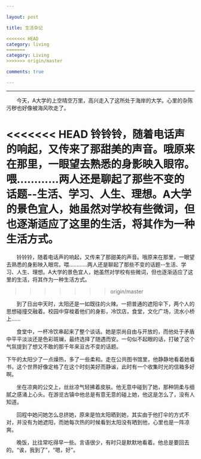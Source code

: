 ```yaml
---

layout: post

title: 生活杂记

<<<<<<< HEAD
category: living
=======
category: Living
>>>>>>> origin/master

comments: true

---
```






---

&#160; &#160; &#160; &#160;今天，A大学的上空晴空万里，高兴走入了这所处于海岸的大学。心里的杂陈污秽也好像被海风吹走了。

<<<<<<< HEAD
铃铃铃，随着电话声的响起，又传来了那甜美的声音。哦原来在那里，一眼望去熟悉的身影映入眼帘。喂…………两人还是聊起了那些不变的话题--生活、学习、人生、理想。A大学的景色宜人，她虽然对学校有些微词，但也逐渐适应了这里的生活，将其作为一种生活方式。
=======
&#160; &#160; &#160; &#160;铃铃铃，随着电话声的响起，又传来了那甜美的声音。哦原来在那里，一眼望去熟悉的身影映入眼帘。喂…………两人还是聊起了那些不变的话题--生活、学习、人生、理想。A大学的景色宜人，她虽然对学校有些微词，但也逐渐适应了这里的生活，将其作为一种生活方式。
>>>>>>> origin/master



&#160; &#160; &#160; &#160;到了日出中天时，太阳还是一如既往的火辣。一把普通的遮阳伞下，两个人的思想碰撞交融着。校园中穿梭着他们的身影，冷饮店，食堂，文化广场，流水小桥上……



&#160; &#160; &#160; &#160;食堂中，一杯冷饮串起来了整个谈话。她是崇尚自由与开放的，而他处于矛盾中平平淡淡还是色彩斑斓，最终选择了随遇而安。一句似不起眼的话，打破了这个气氛提到了想又不敢的那千年来亘古不变的话题。

下午的太阳少了一点燥热，多了一些柔和。走在公共图书馆里，他静静地看着她看书，这个世界好像定格了在这个时刻美好而静谧，此时有一个收集时光的信箱多好啊。



&#160; &#160; &#160; &#160;坐在凉爽的公交上，丝丝凉气轻拂着皮肤。他无意中碰到了她，那种阴柔与细腻之感涌上心头。在游览古镇中他总是有意无意的碰上她，他这是怎么了，没有人知道。



&#160; &#160; &#160; &#160;回程中她问她怎么总挤她，原来是怕太阳晒到她，其实由于他打伞的方式不对，并没有为她遮阳，而她每次热的时候看到太阳没有晒到他，心里也是一阵凉爽。



&#160; &#160; &#160; &#160;晚饭，比往常吃得早一些。言语很少，有时只是默默地看着。他总是要回去的。“诶，我到了”，“嗯，好”。

